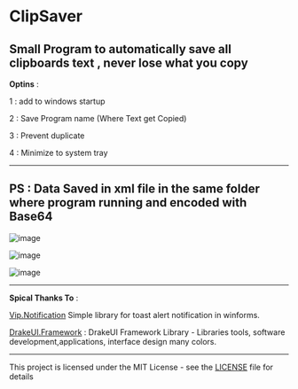 # ClipSaver
Small Program to automatically save all clipboards text , never lose what you copy
----------------------------
**Optins** : 

1 : add to windows startup

2 : Save Program name (Where Text get Copied)

3 : Prevent duplicate

4 : Minimize to system tray

----------------------------
PS : Data Saved in xml file 
in the same folder where program running
and encoded with Base64
-----------------------------

![image](https://user-images.githubusercontent.com/54191699/152693966-2cc7e734-b1b3-4961-b45f-712ff8607eb5.png)

![image](https://user-images.githubusercontent.com/54191699/152693983-027ece8c-528d-400d-aca0-dd7731cdb6a4.png)

![image](https://user-images.githubusercontent.com/54191699/152693992-e77ec7d0-49e0-4c26-b4c5-6446f449727c.png)

---------------
**Spical Thanks To** :

[Vip.Notification](https://github.com/leandrovip/Vip.Notification) 
Simple library for toast alert notification in winforms.

[DrakeUI.Framework](https://github.com/drakelam/DrakeUI-Framework/) : 
DrakeUI Framework Library - Libraries tools, software development,applications, interface design many colors.

-------
This project is licensed under the MIT License - see the [LICENSE](/LICENSE) file for details
